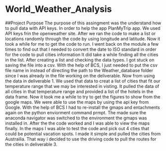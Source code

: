 # World_Weather_Analysis
 
##Project Purpose
The purpose of this assingment was the understand how to pull data with API keys. In order to help the app PlanMyTrip app. We used API keys frin the openweather site. 
After we ran the code to make a list or locations randomly through the code by using longitude and latitude. Now it took a while for me to get the code to run. I went back on the module a few times to find out that I needed to convert the date to ISO standard in order for the code to pull cities information It did take a while finding all the cities in the list. After creating a list and checking the data types. I got stuck on saving the file into a csv. With the help of BCS, I just needed to put the csv file name in instead of directing the path to the Weather_database folder since I was already in the file working on the deliverable. Now from using the data in deliverable 1. We used that data to creat a list of cities that fit our temperature range that we may be interested in visting. It pulled the data of all cities in that temperature range and provided a list of the hotels in the data frame. Now it took me a while to try to get the figures to show from the google maps. We were able to use the maps by using the api key from Google. With the help of BCS I had to re-install the gmaps and entachments again on the python enviorment command prmpt. The made sure the anaconda navigator was switched to the environment the gmaps was installed in. After the the code worked and I was able to view the maps finally. In the maps I was able to test the code and pick out 4 cties that could be potential vacation spots. I made it simple and pulled the cities from Austrailia. That way i decided to use the driving code to pull the routes for the cities in deliverable 3.
